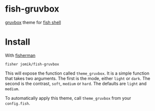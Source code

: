 # fish-gruvbox
[gruvbox] theme for [fish shell]

# Install
With [fisherman]
```
fisher jomik/fish-gruvbox
```

This will expose the function called `theme_gruvbox`.
It is a simple function that takes two arguments.
The first is the mode, either `light` or `dark`.
The second is the contrast, `soft`, `medium` or `hard`.
The defaults are `light` and `medium`.

To automatically apply this theme, call `theme_gruvbox` from your `config.fish`.

[gruvbox]: https://github.com/morhetz/gruvbox
[fish shell]: http://fishshell.com/
[fisherman]: https://github.com/fisherman/fisherman
